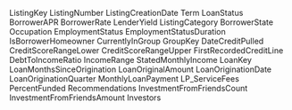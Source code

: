 ListingKey
ListingNumber
ListingCreationDate
Term
LoanStatus
BorrowerAPR
BorrowerRate
LenderYield
ListingCategory
BorrowerState
Occupation
EmploymentStatus
EmploymentStatusDuration
IsBorrowerHomeowner
CurrentlyInGroup
GroupKey
DateCreditPulled
CreditScoreRangeLower
CreditScoreRangeUpper
FirstRecordedCreditLine
DebtToIncomeRatio
IncomeRange
StatedMonthlyIncome
LoanKey
LoanMonthsSinceOrigination
LoanOriginalAmount
LoanOriginationDate
LoanOriginationQuarter
MonthlyLoanPayment
LP_ServiceFees
PercentFunded
Recommendations
InvestmentFromFriendsCount
InvestmentFromFriendsAmount
Investors